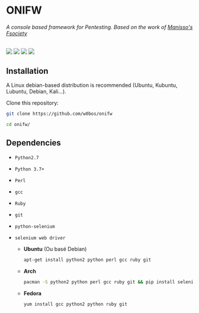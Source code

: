 # **ONIFW**
###### *A console based framework for Pentesting. Based on the work of [Manisso's Fsociety](https://github.com/Manisso/fsociety)*
![](https://img.shields.io/badge/License-MIT-blue.svg?longCache=true&style=popout-square)
![](https://img.shields.io/badge/Tested_On-Linux-orange.svg?longCache=true&style=popout-square)
![](https://img.shields.io/badge/Version-0.3.2-b-dark_green.svg?longCache=true&style=popout-square)
![](https://img.shields.io/badge/Python-3.7+-purple.svg?longCache=true&style=popout-square)

## **Installation**

A Linux debian-based distribution is recommended (Ubuntu, Kubuntu, Lubuntu, Debian, Kali...).

Clone this repository:

```bash
git clone https://github.com/w0bos/onifw

cd onifw/
```


## Dependencies

- `Python2.7`

- `Python 3.7+`

- `Perl`

- `gcc`

- `Ruby`

- `git`

- `python-selenium`

- `selenium web driver`


  - **Ubuntu** (Ou basé Debian)

    ```bash
    apt-get install python2 python perl gcc ruby git
    ```

  - **Arch**

    ```bash
    pacman -S python2 python perl gcc ruby git && pip install selenium
    ```

  - **Fedora**

    ```bash
    yum install gcc python2 python ruby git
    ```
